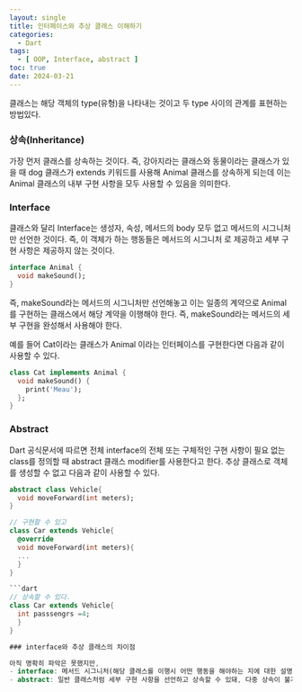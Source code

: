 ```yaml
---
layout: single
title: 인터페이스와 추상 클래스 이해하기
categories:
  - Dart
tags:
  - [ OOP, Interface, abstract ]
toc: true
date: 2024-03-21
---
```


클래스는 해당 객체의 type(유형)을 나타내는 것이고 두 type 사이의 관계를 표현하는 방법있다. 

### 상속(Inheritance)

가장 먼저 클래스를 상속하는 것이다. 즉, 강아지라는 클래스와 동물이라는 클래스가 있을 때 dog 클래스가 extends 키워드를 사용해 Animal 클래스를 
상속하게 되는데 이는 Animal 클래스의 내부 구현 사항을 모두 사용할 수 있음을 의미한다. 

### Interface

클래스와 달리 Interface는 생성자, 속성, 메서드의 body 모두 없고 메서드의 시그니처만 선언한 것이다. 즉, 이 객체가 하는 행동들은 메서드의 시그니처
로 제공하고 세부 구현 사항은 제공하지 않는 것이다. 

```dart
interface Animal {
  void makeSound();
}
```

즉, makeSound라는 메서드의 시그니처만 선언해놓고 이는 일종의 계약으로 Animal를 구현하는 클래스에서 해당 계약을 이행해야 한다. 즉, makeSound라는
메서드의 세부 구현을 완성해서 사용해야 한다.

예를 들어 Cat이라는 클래스가 Animal 이라는 인터페이스를 구현한다면 다음과 같이 사용할 수 있다.

```dart
class Cat implements Animal { 
  void makeSound() { 
    print('Meau');
  };
}
```

### Abstract 

Dart 공식문서에 따르면 전체 interface의 전체 또는 구체적인 구현 사항이 필요 없는 class를 정의할 때 abstract 클래스 modifier를 사용한다고 한다.
추상 클래스로 객체를 생성할 수 없고 다음과 같이 사용할 수 있다.

```dart
abstract class Vehicle{ 
  void moveForward(int meters);
}
```

```dart 
// 구현할 수 있고
class Car extends Vehicle{
  @override
  void moveForward(int meters){
  ...
  }
}

```dart 
// 상속할 수 있다.
class Car extends Vehicle{
  int passsengrs =4;
  }
}

### interface와 추상 클래스의 차이점

아직 명확히 파악은 못했지만, 
- interface: 메서드 시그니처(해당 클래스를 이행시 어떤 행동을 해야하는 지에 대한 설명)만 있고 나머지는 선언이 불가능하고 다중 상속이 가능하다. 
- abstract: 일반 클래스처럼 세부 구현 사항을 선언하고 상속할 수 있돼, 다중 상속이 불가능하다. 추상 클래스는 여러 클래스의 공통적인 기능을 공유하는 데 사용한다.

